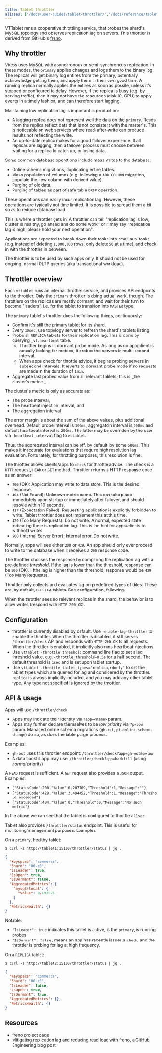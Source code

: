 ```yaml
---
title: Tablet throttler
aliases: ['/docs/user-guides/tablet-throttler/','/docs/reference/tablet-throttler/']
---
```


VTTablet runs a cooperative throttling service, that probes the shard's MySQL topology and observes replication lag on servers. This throttler is derived from GitHub's [freno](https://github.com/github/freno).

## Why throttler

Vitess uses MySQL with asynchronous or semi-synchronous replication. In these modes, the `primary` applies changes and logs them to the binary log. The replicas will get binary log entires from the primary, potentially acknowledge getting them, and apply them in their own good time. A running replica normally applies the entires as soon as possile, unless it's stopped or configured to delay. However, if the replica is busy (e.g. by serving traffic), then it may not have the resources (disk IO, CPU) to apply events in a timely fashion, and can therefore start lagging.

Maintaining low replication lag is important in production:

- A lagging replica does not represent well the data on the `primary`. Reads from the replica reflect data that is not consistent with the master's. This is noticeable on web services where read-after-write can produce results not reflecting the write.
- An up-to-date replica makes for a good failover experience. If all replicas are lagging, then a failover process must choose between waiting for a replica to catch up, or losing data.

Some common database operations include mass writes to the database:

- Online schema migrations, duplicating entire tables.
- Mass population of columns (e.g. following a `ADD COLUMN` migration, populate the new column with derived value).
- Purging of old data.
- Purging of tables as part of safe table `DROP` operation.

These operations can easily incur replication lag. However, these operations are typically not time limited. It is possible to spread them a bit so as to reduce database load. 

This is where a throttler gets in. A throttler can tell "replication lag is low, cluster is healthy, go ahead and do some work" or it may say "replication lag is high, please hold your next operation".

Applications are expected to break down their tasks into small sub-tasks (e.g. instead of deleting `1,000,000` rows, only delete `50` at a time), and check in with the throttler in between.

The throttler is to be used by such apps only. It should not be used for ongoing, normal OLTP queries (aka transactional workload).

## Throttler overview

Each `vttablet` runs an internal throttler service, and provides API endpoints to the throttler. Only the `primary` throttler is doing actual work, though. The throttlers on the replicas are mostly dormant, and wait for their turn to become "leaders", i.e. for the tablet to transition into `MASTER` type.

The `primary` tablet's throttler does the following things, continuously:

- Confirm it's still the primary tablet for its shard.
- Every `10sec`, use topology server to refresh the shard's tablets listing
- Probe all `REPLICA` tablets for their replication lag. This is done by querying `_vt.heartbeat` table.
  - Throttler begins in dormant probe mode. As long as no app/client is actually looking for metrics, it probes the servers in multi-second interval.
  - When apps check for throttle advice, it begins probing servers in subsecond intervals. It reverts to dormant probe mode if no requests are made in the duration of `1min`.
- Aggregate last probed value from all relevant tablets; this is _the cluster's metric _.

The cluster's metric is only as accurate as:

- The probe interval,
- The heartbeat injection interval, and
- The aggregation interval

The error margin is about the sum of the above values, plus additional overhead. Default probe interval is `100ms`, aggregatoin interval is `100ms` and default heartbeat interval is `250ms`. The latter may be overriden by the user via `-heartbeat_interval` flag to `vttablet`.

Thus, the aggregated interval can be off, by default, by some `500ms`. This makes it inaccurate for evaluations that require high resolution lag evaluation. Fortunately, for throttling purposes, this resolution is fine.


The throttler allows clients/apps to `check` for throttle advice. The check is a `HTTP` request, `HEAD` or `GET` method. Throttler returns a HTTP response code as an answer:

- `200` (OK): Application may write to data store. This is the desired response.
- `404` (Not Found): Unknown metric name. This can take place immediately upon startup or immediately after failover, and should resovle within 10 seconds.
- `417` (Expectation Failed): Requesting application is explicitly forbidden to write. Tablet throttler does not implement this at this time.
- `429` (Too Many Requests): Do not write. A normal, expected state indicating there is replication lag. This is the hint for apps/clients to withhold writes.
- `500` (Internal Server Error): Internal error. Do not write.

Normally, apps will see either `200` or `429`. An app should only ever proceed to write to the database when it receives a `200` response code.

The throttler chooses the response by comparing the replication lag with a pre-defined _threshold_. If the lag is lower than the threshold, response can be `200` (OK). I fthe lag is higher than the threshold, response would be `429` (Too Many Requests).

Throttler only collects and evaluates lag on predefined types of tbles. These are, by default, `REPLICA` tablets. See configuration, following.

When the throttler sees no relevant replicas in the shard, the behavior is to allow writes (respond with `HTTP 200 OK`).

## Configuration


- throttler is currently disabled by default. Use `-enable-lag-throttler` to enable the throttler.
  When the throttler is disabled, it still serves `/throttler/check` API and responds with `HTTP 200 OK` to all requests.
  When the throttler is enabled, it implicitly also runs heartbeat injections.
- Use `vttablet -throttle_threshold` command line flag to set a lag threshold value, e.g. `-throttle_threshold=0.5s` for a half second. The default threshold is `1sec` and is set upon tablet startup.
- Use `vttablet -throttle_tablet_types="replica,rdonly"` to set the tablet types which are queried for lag and considered by the throttler. `replica` is always implicitly included, and you may add any other tablet type. Any type not specified is ignored by the throttler.

## API & usage

Apps will use `/throttler/check`

- Apps may indicate their identity via `?app=<name>` param.
- Apps may further declare themselves to be _low priority_ via `?p=low` param. Managed online schema migrations (`gh-ost`, `pt-online-schema-change`) do so, as does the table purge process.

Examples:

- `gh-ost` uses this throttler endpoint: `/throttler/check?app=gh-ost&p=low`
- A data backfill app may use: `/throttler/check?app=backfill` (using _normal_ priority)

A `HEAD` request is sufficient. A `GET` request also provides a `JSON` output. Examples:

- `{"StatusCode":200,"Value":0.207709,"Threshold":1,"Message":""}`
- `{"StatusCode":429,"Value":3.494452,"Threshold":1,"Message":"Threshold exceeded"}`
- `{"StatusCode":404,"Value":0,"Threshold":0,"Message":"No such metric"}`

In the above we can see that the tablet is configured to throttle at `1sec`

Tablet also provides `/throttler/status` endpoint. This is useful for monitoring/management purposes. Examples:

On a `primary`, healthy tablet:

```shell
$ curl -s http://tablet1:15100/throttler/status | jq .
```
```json
{
  "Keyspace": "commerce",
  "Shard": "80-c0",
  "IsLeader": true,
  "IsOpen": true,
  "IsDormant": false,
  "AggregatedMetrics": {
    "mysql/local": {
      "Value": 0.193576
    }
  },
  "MetricsHealth": {}
}

```

Notable:

- `"IsLeader": true` indicates this tablet is active, is the `primary`, is running probes
- `"IsDormant": false,` means an app has recently issues a `check`, and the throttler is probing for lag at high frequency.

On a `REPLICA` tablet:

```shell
$ curl -s http://tablet2:15100/throttler/status | jq .
```
```json
{
  "Keyspace": "commerce",
  "Shard": "80-c0",
  "IsLeader": false,
  "IsOpen": true,
  "IsDormant": true,
  "AggregatedMetrics": {},
  "MetricsHealth": {}
}
```


## Resources 

- [freno](https://github.com/github/freno) project page
- [Mitigating replication lag and reducing read load with freno](https://github.blog/2017-10-13-mitigating-replication-lag-and-reducing-read-load-with-freno/), a GitHub Engineering blog post

